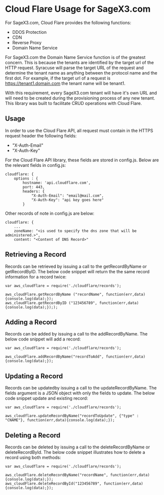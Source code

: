 Cloud Flare Usage for SageX3.com
=================
For SageX3.com, Cloud Flare provides the following functions:

* DDOS Protection
* CDN
* Reverse Proxy
* Domain Name Service

For SageX3.com the Domain Name Service function is of the greatest concern.  This is because the tenants are identified by the target url of the HTTP request.  Syracuse will parse the target URL of the request and determine the tenant name as anything between the protocol name and the first dot.  For example, if the target url of a request is https://tenant1.domain.com the tenant name will be tenant1.

With this requirement, every SageX3.com tenant will have it's own URL and will need to be created during the provisioning process of any new tenant.  This library was built to facilitate CRUD operations with Cloud Flare.


Usage
-----
In order to use the Cloud Flare API, all request must contain in the HTTPS request header the following fields:

* "X-Auth-Email" 
* "X-Auth-Key"

For the Cloud Flare API library, these fields are stored in config.js.  Below are the relevant fields in config.js:


    cloudflare: {
        options : {
            hostname: 'api.cloudflare.com',
            port: 443,
            headers: {
                "X-Auth-Email": "email@mail.com",
                "X-Auth-Key": "api key goes here"
            }


Other records of note in config.js are below:


    cloudflare: {
		...
        zoneName: "<is used to specify the dns zone that will be administered.>",
        content: "<Content of DNS Record>"


Retrieving a Record
------------------

Records can be retrieved by issuing a call to the getRecordByName or getRecordByID.  The below code snippet will return the the same record information for a record twice:

	var aws_cloudflare = require('./cloudflare/records');
	
	aws_cloudFlare.getRecordByName ("recordName", function(err,data){console.log(data);});
	aws_cloudFlare.getRecordByID ("123456789", function(err,data){console.log(data);}););


Adding a Record
-----------
Records can be added by issuing a call to the addRecordByName.  The below code snippet will add a record:

	var aws_cloudflare = require('./cloudflare/records');

	aws_cloudFlare.addRecordByName("recordToAdd", function(err,data){console.log(data);});


Updating a Record
-----------
Records can be updatedby issuing a call to the updateRecordByName.  The fields argument is a JSON object with only the fields to update.  The below code snippet update and existing record:

	var aws_cloudflare = require('./cloudflare/records');

	aws_cloudflare.updateRecordByName("recordToUpdate", {"type" : "CNAME"}, function(err,data){console.log(data);});

Deleting a Record
-----------
Records can be deleted by issuing a call to the deleteRecordByName or deleteRecordById.  The below code snippet illustrates how to delete a record using both methods:

	var aws_cloudflare = require('./cloudflare/records');
	
	aws_cloudFlare.deleteRecordByName("recordName", function(err,data){console.log(data);});
	aws_cloudFlare.deleteRecordById("123456789", function(err,data){console.log(data);});